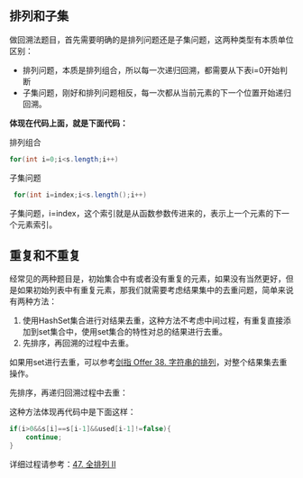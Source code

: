 ## 排列和子集

做回溯法题目，首先需要明确的是排列问题还是子集问题，这两种类型有本质单位区别：

- 排列问题，本质是排列组合，所以每一次递归回溯，都需要从下表i=0开始判断
- 子集问题，刚好和排列问题相反，每一次都从当前元素的下一个位置开始递归回溯。

**体现在代码上面，就是下面代码：**

排列组合

~~~ java
for(int i=0;i<s.length;i++)
~~~

子集问题

~~~ java
 for(int i=index;i<s.length();i++)
~~~

子集问题，i=index，这个索引就是从函数参数传进来的，表示上一个元素的下一个元素索引。

## 重复和不重复

经常见的两种题目是，初始集合中有或者没有重复的元素，如果没有当然更好，但是如果初始列表中有重复元素，那我们就需要考虑结果集中的去重问题，简单来说有两种方法：

1. 使用HashSet集合进行对结果去重，这种方法不考虑中间过程，有重复直接添加到set集合中，使用set集合的特性对总的结果进行去重。
2. 先排序，再回溯的过程中去重。

如果用set进行去重，可以参考[剑指 Offer 38. 字符串的排列](https://github.com/justdoitMr/Algorithm/blob/main/Note/%E5%9B%9E%E6%BA%AF%E6%B3%95/%E5%89%91%E6%8C%87%20Offer%2038.%20%E5%AD%97%E7%AC%A6%E4%B8%B2%E7%9A%84%E6%8E%92%E5%88%97.md)，对整个结果集去重操作。

先排序，再递归回溯过程中去重：

这种方法体现再代码中是下面这样：

~~~ java
if(i>0&&s[i]==s[i-1]&&used[i-1]!=false){
	continue;
}
~~~

详细过程请参考：[47. 全排列 II](https://github.com/justdoitMr/Algorithm/blob/main/Note/%E5%9B%9E%E6%BA%AF%E6%B3%95/47.%20%E5%85%A8%E6%8E%92%E5%88%97%20II.md)